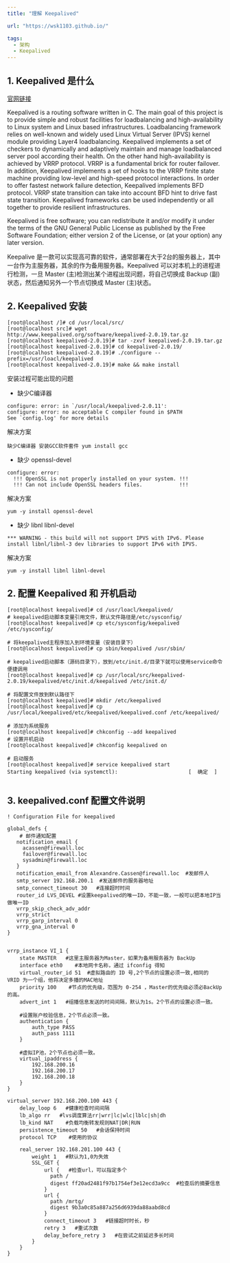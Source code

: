 ```yaml
---
title: "理解 Keepalived"

url: "https://wsk1103.github.io/"

tags:
  - 架构
  - Keepalived
---
```


## 1. Keepalived 是什么
[官网链接](https://www.keepalived.org/)

Keepalived is a routing software written in C. The main goal of this project is to provide simple and robust facilities for loadbalancing and high-availability to Linux system and Linux based infrastructures. Loadbalancing framework relies on well-known and widely used Linux Virtual Server (IPVS) kernel module providing Layer4 loadbalancing. Keepalived implements a set of checkers to dynamically and adaptively maintain and manage loadbalanced server pool according their health. On the other hand high-availability is achieved by VRRP protocol. VRRP is a fundamental brick for router failover. In addition, Keepalived implements a set of hooks to the VRRP finite state machine providing low-level and high-speed protocol interactions. In order to offer fastest network failure detection, Keepalived implements BFD protocol. VRRP state transition can take into account BFD hint to drive fast state transition. Keepalived frameworks can be used independently or all together to provide resilient infrastructures.

Keepalived is free software; you can redistribute it and/or modify it under the terms of the GNU General Public License as published by the Free Software Foundation; either version 2 of the License, or (at your option) any later version.

Keepalive 是一款可以实现高可靠的软件，通常部署在大于2台的服务器上，其中一台作为主服务器，其余的作为备用服务器。Keepalived 可以对本机上的进程进行检测，一旦 Master (主)检测出某个进程出现问题，将自己切换成 Backup (副)状态，然后通知另外一个节点切换成 Master (主)状态。

## 2. Keepalived 安装

```
[root@localhost /]# cd /usr/local/src/
[root@localhost src]# wget http://www.keepalived.org/software/keepalived-2.0.19.tar.gz
[root@localhost keepalived-2.0.19]# tar -zxvf keepalived-2.0.19.tar.gz
[root@localhost keepalived-2.0.19]# cd keepalived-2.0.19/
[root@localhost keepalived-2.0.19]# ./configure --prefix=/usr/loacl/keepalived
[root@localhost keepalived-2.0.19]# make && make install
```

安装过程可能出现的问题
- 缺少C编译器
```
configure: error: in `/usr/local/keepalived-2.0.11':
configure: error: no acceptable C compiler found in $PATH
See `config.log' for more details
```
解决方案
```
缺少C编译器 安装GCC软件套件 yum install gcc
```

- 缺少 openssl-devel 

```
configure: error: 
  !!! OpenSSL is not properly installed on your system. !!!
  !!! Can not include OpenSSL headers files.            !!!
```
解决方案
```
yum -y install openssl-devel
```

- 缺少 libnl libnl-devel

```
*** WARNING - this build will not support IPVS with IPv6. Please install libnl/libnl-3 dev libraries to support IPv6 with IPVS.
```
解决方案

```
yum -y install libnl libnl-devel
```

## 2. 配置 Keepalived 和 开机启动

```
[root@localhost keepalived]# cd /usr/loacl/keepalived/
# keepalived启动脚本变量引用文件，默认文件路径是/etc/sysconfig/
[root@localhost keepalived]# cp etc/sysconfig/keepalived  /etc/sysconfig/ 
 
# 将keepalived主程序加入到环境变量（安装目录下）
[root@localhost keepalived]# cp sbin/keepalived /usr/sbin/
 
# keepalived启动脚本（源码目录下），放到/etc/init.d/目录下就可以使用service命令便捷调用
[root@localhost keepalived]# cp /usr/local/src/keepalived-2.0.19/keepalived/etc/init.d/keepalived /etc/init.d/
 
# 将配置文件放到默认路径下
[root@localhost keepalived]# mkdir /etc/keepalived
[root@localhost keepalived]# cp /usr/local/keepalived/etc/keepalived/keepalived.conf /etc/keepalived/

# 添加为系统服务
[root@localhost keepalived]# chkconfig --add keepalived
# 设置开机启动
[root@localhost keepalived]# chkconfig keepalived on

# 启动服务
[root@localhost keepalived]# service keepalived start
Starting keepalived (via systemctl):                       [  确定  ]


```

## 3. keepalived.conf 配置文件说明

```
! Configuration File for keepalived

global_defs {
    # 邮件通知配置
   notification_email {
     acassen@firewall.loc
     failover@firewall.loc
     sysadmin@firewall.loc
   }
   notification_email_from Alexandre.Cassen@firewall.loc  #发邮件人
   smtp_server 192.168.200.1  #发送邮件的服务器地址
   smtp_connect_timeout 30   #连接超时时间
   router_id LVS_DEVEL #设置keepalived的唯一ID，不能一致，一般可以把本地IP当做唯一ID 
   vrrp_skip_check_adv_addr
   vrrp_strict
   vrrp_garp_interval 0
   vrrp_gna_interval 0
}


vrrp_instance VI_1 {
    state MASTER   #这里主服务器为Master，如果为备用服务器为 BackUp
    interface eth0    #本地网卡名称，通过 ifconfig 得知
    virtual_router_id 51  #虚拟路由的 ID 号,2个节点的设置必须一致,相同的 VRID 为一个组，他将决定多播的MAC地址
    priority 100    #节点的优先级，范围为 0-254 ，Master的优先级必须必BackUp的高。
    advert_int 1   #组播信息发送的时间间隔，默认为1s。2个节点的设置必须一致。
    
    #设置账户校验信息，2个节点必须一致。
    authentication {
        auth_type PASS
        auth_pass 1111
    }
    
    #虚拟IP池，2个节点也必须一致。
    virtual_ipaddress {
        192.168.200.16
        192.168.200.17
        192.168.200.18
    }
}

virtual_server 192.168.200.100 443 {
    delay_loop 6   #健康检查时间间隔
    lb_algo rr   #lvs调度算法rr|wrr|lc|wlc|lblc|sh|dh
    lb_kind NAT    #负载均衡转发规则NAT|DR|RUN
    persistence_timeout 50   #会话保持时间
    protocol TCP    #使用的协议

    real_server 192.168.201.100 443 {
        weight 1   #默认为1,0为失效
        SSL_GET {  
            url {   #检查url，可以指定多个
              path /
              digest ff20ad2481f97b1754ef3e12ecd3a9cc  #检查后的摘要信息
            }
            url {
              path /mrtg/
              digest 9b3a0c85a887a256d6939da88aabd8cd
            }
            connect_timeout 3   #链接超时时长，秒
            retry 3   #重试次数
            delay_before_retry 3   #在尝试之前延迟多长时间
        }
    }
}
```








